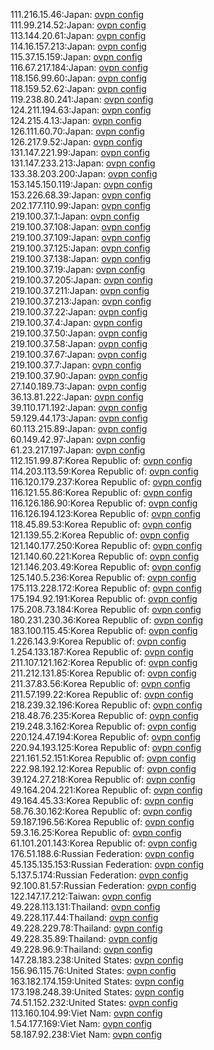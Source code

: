 111.216.15.46:Japan: [ovpn config](vpn/111_216_15_46.ovpn)  
111.99.214.52:Japan: [ovpn config](vpn/111_99_214_52.ovpn)  
113.144.20.61:Japan: [ovpn config](vpn/113_144_20_61.ovpn)  
114.16.157.213:Japan: [ovpn config](vpn/114_16_157_213.ovpn)  
115.37.15.159:Japan: [ovpn config](vpn/115_37_15_159.ovpn)  
116.67.217.184:Japan: [ovpn config](vpn/116_67_217_184.ovpn)  
118.156.99.60:Japan: [ovpn config](vpn/118_156_99_60.ovpn)  
118.159.52.62:Japan: [ovpn config](vpn/118_159_52_62.ovpn)  
119.238.80.241:Japan: [ovpn config](vpn/119_238_80_241.ovpn)  
124.211.194.63:Japan: [ovpn config](vpn/124_211_194_63.ovpn)  
124.215.4.13:Japan: [ovpn config](vpn/124_215_4_13.ovpn)  
126.111.60.70:Japan: [ovpn config](vpn/126_111_60_70.ovpn)  
126.217.9.52:Japan: [ovpn config](vpn/126_217_9_52.ovpn)  
131.147.221.99:Japan: [ovpn config](vpn/131_147_221_99.ovpn)  
131.147.233.213:Japan: [ovpn config](vpn/131_147_233_213.ovpn)  
133.38.203.200:Japan: [ovpn config](vpn/133_38_203_200.ovpn)  
153.145.150.119:Japan: [ovpn config](vpn/153_145_150_119.ovpn)  
153.226.68.39:Japan: [ovpn config](vpn/153_226_68_39.ovpn)  
202.177.110.99:Japan: [ovpn config](vpn/202_177_110_99.ovpn)  
219.100.37.1:Japan: [ovpn config](vpn/219_100_37_1.ovpn)  
219.100.37.108:Japan: [ovpn config](vpn/219_100_37_108.ovpn)  
219.100.37.109:Japan: [ovpn config](vpn/219_100_37_109.ovpn)  
219.100.37.125:Japan: [ovpn config](vpn/219_100_37_125.ovpn)  
219.100.37.138:Japan: [ovpn config](vpn/219_100_37_138.ovpn)  
219.100.37.19:Japan: [ovpn config](vpn/219_100_37_19.ovpn)  
219.100.37.205:Japan: [ovpn config](vpn/219_100_37_205.ovpn)  
219.100.37.211:Japan: [ovpn config](vpn/219_100_37_211.ovpn)  
219.100.37.213:Japan: [ovpn config](vpn/219_100_37_213.ovpn)  
219.100.37.22:Japan: [ovpn config](vpn/219_100_37_22.ovpn)  
219.100.37.4:Japan: [ovpn config](vpn/219_100_37_4.ovpn)  
219.100.37.50:Japan: [ovpn config](vpn/219_100_37_50.ovpn)  
219.100.37.58:Japan: [ovpn config](vpn/219_100_37_58.ovpn)  
219.100.37.67:Japan: [ovpn config](vpn/219_100_37_67.ovpn)  
219.100.37.7:Japan: [ovpn config](vpn/219_100_37_7.ovpn)  
219.100.37.90:Japan: [ovpn config](vpn/219_100_37_90.ovpn)  
27.140.189.73:Japan: [ovpn config](vpn/27_140_189_73.ovpn)  
36.13.81.222:Japan: [ovpn config](vpn/36_13_81_222.ovpn)  
39.110.171.192:Japan: [ovpn config](vpn/39_110_171_192.ovpn)  
59.129.44.173:Japan: [ovpn config](vpn/59_129_44_173.ovpn)  
60.113.215.89:Japan: [ovpn config](vpn/60_113_215_89.ovpn)  
60.149.42.97:Japan: [ovpn config](vpn/60_149_42_97.ovpn)  
61.23.217.197:Japan: [ovpn config](vpn/61_23_217_197.ovpn)  
112.151.99.87:Korea Republic of: [ovpn config](vpn/112_151_99_87.ovpn)  
114.203.113.59:Korea Republic of: [ovpn config](vpn/114_203_113_59.ovpn)  
116.120.179.237:Korea Republic of: [ovpn config](vpn/116_120_179_237.ovpn)  
116.121.55.86:Korea Republic of: [ovpn config](vpn/116_121_55_86.ovpn)  
116.126.186.90:Korea Republic of: [ovpn config](vpn/116_126_186_90.ovpn)  
116.126.194.123:Korea Republic of: [ovpn config](vpn/116_126_194_123.ovpn)  
118.45.89.53:Korea Republic of: [ovpn config](vpn/118_45_89_53.ovpn)  
121.139.55.2:Korea Republic of: [ovpn config](vpn/121_139_55_2.ovpn)  
121.140.177.250:Korea Republic of: [ovpn config](vpn/121_140_177_250.ovpn)  
121.140.60.221:Korea Republic of: [ovpn config](vpn/121_140_60_221.ovpn)  
121.146.203.49:Korea Republic of: [ovpn config](vpn/121_146_203_49.ovpn)  
125.140.5.236:Korea Republic of: [ovpn config](vpn/125_140_5_236.ovpn)  
175.113.228.172:Korea Republic of: [ovpn config](vpn/175_113_228_172.ovpn)  
175.194.92.191:Korea Republic of: [ovpn config](vpn/175_194_92_191.ovpn)  
175.208.73.184:Korea Republic of: [ovpn config](vpn/175_208_73_184.ovpn)  
180.231.230.36:Korea Republic of: [ovpn config](vpn/180_231_230_36.ovpn)  
183.100.115.45:Korea Republic of: [ovpn config](vpn/183_100_115_45.ovpn)  
1.226.143.9:Korea Republic of: [ovpn config](vpn/1_226_143_9.ovpn)  
1.254.133.187:Korea Republic of: [ovpn config](vpn/1_254_133_187.ovpn)  
211.107.121.162:Korea Republic of: [ovpn config](vpn/211_107_121_162.ovpn)  
211.212.131.85:Korea Republic of: [ovpn config](vpn/211_212_131_85.ovpn)  
211.37.83.56:Korea Republic of: [ovpn config](vpn/211_37_83_56.ovpn)  
211.57.199.22:Korea Republic of: [ovpn config](vpn/211_57_199_22.ovpn)  
218.239.32.196:Korea Republic of: [ovpn config](vpn/218_239_32_196.ovpn)  
218.48.76.235:Korea Republic of: [ovpn config](vpn/218_48_76_235.ovpn)  
219.248.3.162:Korea Republic of: [ovpn config](vpn/219_248_3_162.ovpn)  
220.124.47.194:Korea Republic of: [ovpn config](vpn/220_124_47_194.ovpn)  
220.94.193.125:Korea Republic of: [ovpn config](vpn/220_94_193_125.ovpn)  
221.161.52.151:Korea Republic of: [ovpn config](vpn/221_161_52_151.ovpn)  
222.98.192.12:Korea Republic of: [ovpn config](vpn/222_98_192_12.ovpn)  
39.124.27.218:Korea Republic of: [ovpn config](vpn/39_124_27_218.ovpn)  
49.164.204.221:Korea Republic of: [ovpn config](vpn/49_164_204_221.ovpn)  
49.164.45.33:Korea Republic of: [ovpn config](vpn/49_164_45_33.ovpn)  
58.76.30.162:Korea Republic of: [ovpn config](vpn/58_76_30_162.ovpn)  
59.187.196.56:Korea Republic of: [ovpn config](vpn/59_187_196_56.ovpn)  
59.3.16.25:Korea Republic of: [ovpn config](vpn/59_3_16_25.ovpn)  
61.101.201.143:Korea Republic of: [ovpn config](vpn/61_101_201_143.ovpn)  
176.51.188.6:Russian Federation: [ovpn config](vpn/176_51_188_6.ovpn)  
45.135.135.153:Russian Federation: [ovpn config](vpn/45_135_135_153.ovpn)  
5.137.5.174:Russian Federation: [ovpn config](vpn/5_137_5_174.ovpn)  
92.100.81.57:Russian Federation: [ovpn config](vpn/92_100_81_57.ovpn)  
122.147.17.212:Taiwan: [ovpn config](vpn/122_147_17_212.ovpn)  
49.228.113.131:Thailand: [ovpn config](vpn/49_228_113_131.ovpn)  
49.228.117.44:Thailand: [ovpn config](vpn/49_228_117_44.ovpn)  
49.228.229.78:Thailand: [ovpn config](vpn/49_228_229_78.ovpn)  
49.228.35.89:Thailand: [ovpn config](vpn/49_228_35_89.ovpn)  
49.228.96.9:Thailand: [ovpn config](vpn/49_228_96_9.ovpn)  
147.28.183.238:United States: [ovpn config](vpn/147_28_183_238.ovpn)  
156.96.115.76:United States: [ovpn config](vpn/156_96_115_76.ovpn)  
163.182.174.159:United States: [ovpn config](vpn/163_182_174_159.ovpn)  
173.198.248.39:United States: [ovpn config](vpn/173_198_248_39.ovpn)  
74.51.152.232:United States: [ovpn config](vpn/74_51_152_232.ovpn)  
113.160.104.99:Viet Nam: [ovpn config](vpn/113_160_104_99.ovpn)  
1.54.177.169:Viet Nam: [ovpn config](vpn/1_54_177_169.ovpn)  
58.187.92.238:Viet Nam: [ovpn config](vpn/58_187_92_238.ovpn)  
